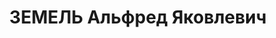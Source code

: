---
title: ЗЕМЕЛЬ Альфред Яковлевич
description: 'Род. в 1888, х. Кранцы, Лифляндская губ.

  Приговор: 07.12.1937 – ВМН'
---